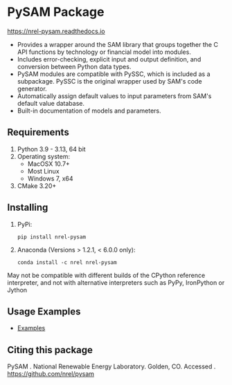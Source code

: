 # PySAM Package

https://nrel-pysam.readthedocs.io

* Provides a wrapper around the SAM library that groups together the C API functions by technology or financial model into modules.
* Includes error-checking, explicit input and output definition, and conversion between Python data types.
* PySAM modules are compatible with PySSC, which is included as a subpackage. PySSC is the original wrapper used by SAM's code generator.
* Automatically assign default values to input parameters from SAM's default value database.
* Built-in documentation of models and parameters.


## Requirements
1. Python 3.9 - 3.13, 64 bit
2. Operating system:
	- MacOSX 10.7+
	- Most Linux
	- Windows 7, x64
3. CMake 3.20+


## Installing
1. PyPi:
	```
	pip install nrel-pysam
	```

2. Anaconda (Versions > 1.2.1, < 6.0.0 only):
	```
	conda install -c nrel nrel-pysam
	```

May not be compatible with different builds of the CPython reference interpreter, and not with alternative interpreters such as PyPy, IronPython or Jython

## Usage Examples
- [Examples](https://github.com/NREL/pysam/blob/master/Examples)


## Citing this package

PySAM <Version>. National Renewable Energy Laboratory. Golden, CO. Accessed <date>. https://github.com/nrel/pysam
